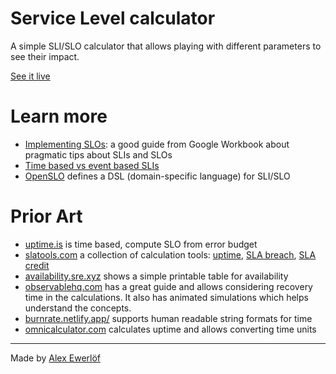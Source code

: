 # Service Level calculator

A simple SLI/SLO calculator that allows playing with different parameters to see their impact.

[See it live](https://slo.alexewerlof.com/)

# Learn more

* [Implementing SLOs](https://sre.google/workbook/implementing-slos/): a good guide from Google Workbook about pragmatic tips about SLIs and SLOs
* [Time based vs event based SLIs](https://www.ibm.com/docs/en/instana-observability/current?topic=instana-service-level-objectives-slo#sli-types)
* [OpenSLO](https://github.com/openslo/openslo) defines a DSL (domain-specific language) for SLI/SLO

# Prior Art

* [uptime.is](https://uptime.is/) is time based, compute SLO from error budget
* [slatools.com](https://slatools.com/) a collection of calculation tools: [uptime](https://slatools.com/sla-uptime-calculator), [SLA breach](https://slatools.com/incident-and-sla-breach-calculator), [SLA credit](https://slatools.com/sla-credit-calculator)
* [availability.sre.xyz](https://availability.sre.xyz/) shows a simple printable table for availability
* [observablehq.com](https://observablehq.com/@pcarleton/slo-calculator) has a great guide and allows considering recovery time in the calculations. It also has animated simulations which helps understand the concepts.
* [burnrate.netlify.app/](https://burnrate.netlify.app/) supports human readable string formats for time
* [omnicalculator.com](https://www.omnicalculator.com/other/uptime) calculates uptime and allows converting time units

---

Made by [Alex Ewerlöf](https://www.alexewerlof.com)